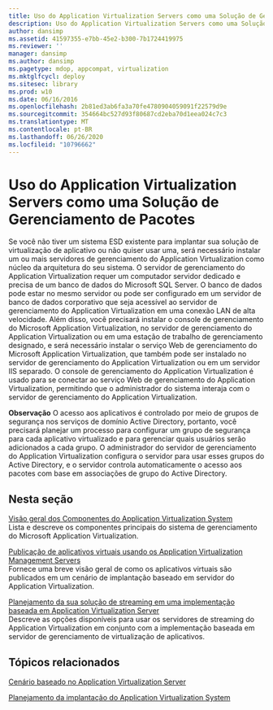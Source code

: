 ```yaml
---
title: Uso do Application Virtualization Servers como uma Solução de Gerenciamento de Pacotes
description: Uso do Application Virtualization Servers como uma Solução de Gerenciamento de Pacotes
author: dansimp
ms.assetid: 41597355-e7bb-45e2-b300-7b1724419975
ms.reviewer: ''
manager: dansimp
ms.author: dansimp
ms.pagetype: mdop, appcompat, virtualization
ms.mktglfcycl: deploy
ms.sitesec: library
ms.prod: w10
ms.date: 06/16/2016
ms.openlocfilehash: 2b81ed3ab6fa3a70fe4780904059091f22579d9e
ms.sourcegitcommit: 354664bc527d93f80687cd2eba70d1eea024c7c3
ms.translationtype: MT
ms.contentlocale: pt-BR
ms.lasthandoff: 06/26/2020
ms.locfileid: "10796662"
---
```

# Uso do Application Virtualization Servers como uma Solução de Gerenciamento de Pacotes


Se você não tiver um sistema ESD existente para implantar sua solução de virtualização de aplicativo ou não quiser usar uma, será necessário instalar um ou mais servidores de gerenciamento do Application Virtualization como núcleo da arquitetura do seu sistema. O servidor de gerenciamento do Application Virtualization requer um computador servidor dedicado e precisa de um banco de dados do Microsoft SQL Server. O banco de dados pode estar no mesmo servidor ou pode ser configurado em um servidor de banco de dados corporativo que seja acessível ao servidor de gerenciamento do Application Virtualization em uma conexão LAN de alta velocidade. Além disso, você precisará instalar o console de gerenciamento do Microsoft Application Virtualization, no servidor de gerenciamento do Application Virtualization ou em uma estação de trabalho de gerenciamento designado, e será necessário instalar o serviço Web de gerenciamento do Microsoft Application Virtualization, que também pode ser instalado no servidor de gerenciamento do Application Virtualization ou em um servidor IIS separado. O console de gerenciamento do Application Virtualization é usado para se conectar ao serviço Web de gerenciamento do Application Virtualization, permitindo que o administrador do sistema interaja com o servidor de gerenciamento do Application Virtualization.

**Observação**  O acesso aos aplicativos é controlado por meio de grupos de segurança nos serviços de domínio Active Directory, portanto, você precisará planejar um processo para configurar um grupo de segurança para cada aplicativo virtualizado e para gerenciar quais usuários serão adicionados a cada grupo. O administrador do servidor de gerenciamento do Application Virtualization configura o servidor para usar esses grupos do Active Directory, e o servidor controla automaticamente o acesso aos pacotes com base em associações de grupo do Active Directory.

 

## Nesta seção


<a href="" id="overview-of-the-application-virtualization-system-components"></a>[Visão geral dos Componentes do Application Virtualization System](overview-of-the-application-virtualization-system-components.md)  
Lista e descreve os componentes principais do sistema de gerenciamento do Microsoft Application Virtualization.

<a href="" id="publishing-virtual-applications-using-application-virtualization-management-servers"></a>[Publicação de aplicativos virtuais usando os Application Virtualization Management Servers](publishing-virtual-applications-using-application-virtualization-management-servers.md)  
Fornece uma breve visão geral de como os aplicativos virtuais são publicados em um cenário de implantação baseado em servidor do Application Virtualization.

<a href="" id="planning-your-streaming-solution-in-an-application-virtualization-server-based-implementation"></a>[Planejamento da sua solução de streaming em uma implementação baseada em Application Virtualization Server](planning-your-streaming-solution-in-an-application-virtualization-server-based-implementation.md)  
Descreve as opções disponíveis para usar os servidores de streaming do Application Virtualization em conjunto com a implementação baseada em servidor de gerenciamento de virtualização de aplicativos.

## Tópicos relacionados


[Cenário baseado no Application Virtualization Server](application-virtualization-server-based-scenario.md)

[Planejamento da implantação do Application Virtualization System](planning-for-application-virtualization-system-deployment.md)

 

 





